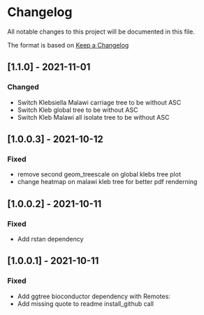 # Changelog
All notable changes to this project will be documented in this file.

The format is based on [Keep a Changelog](https://keepachangelog.com/en/1.0.0/)

## [1.1.0] - 2021-11-01
### Changed
- Switch Klebsiella Malawi carriage tree to be without ASC
- Switch Kleb global tree to be without ASC 
- Switch Kleb Malawi all isolate tree to be without ASC

## [1.0.0.3] - 2021-10-12
### Fixed
- remove second geom_treescale on global klebs tree plot
- change heatmap on malawi kleb tree for better pdf renderning

## [1.0.0.2] - 2021-10-11
### Fixed
- Add rstan dependency

## [1.0.0.1] - 2021-10-11
### Fixed
- Add ggtree bioconductor dependency with Remotes:
- Add missing quote to readme install_github call



